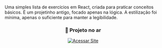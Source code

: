 Uma simples lista de exercícios em React, criada para praticar conceitos básicos. É um projetinho antigo, focado apenas na lógica. A estilização foi mínima, apenas o suficiente para manter a legibilidade. <br>

<div align="center">

<h3>🚀 Projeto no ar</h3>

<a href="https://victorhugo-sys.github.io/exercicios_react/">
  <img src="https://img.shields.io/badge/Acessar_Site-9831f7?style=for-the-badge&logo=google-chrome&logoColor=white" alt="Acessar Site">
</a>

</div>
